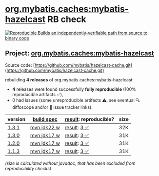 [org.mybatis.caches:mybatis-hazelcast](https://central.sonatype.com/artifact/org.mybatis.caches/mybatis-hazelcast/versions) RB check
=======

[![Reproducible Builds](https://reproducible-builds.org/images/logos/rb.svg) an independently-verifiable path from source to binary code](https://reproducible-builds.org/)

## Project: [org.mybatis.caches:mybatis-hazelcast](https://central.sonatype.com/artifact/org.mybatis.caches/mybatis-hazelcast/versions)

Source code: [https://github.com/mybatis/hazelcast-cache.git](https://github.com/mybatis/hazelcast-cache.git)

rebuilding **4 releases** of org.mybatis.caches:mybatis-hazelcast:
- **4** releases were found successfully **fully reproducible** (100% reproducible artifacts :white_check_mark:),
- 0 had issues (some unreproducible artifacts :warning:, see eventual :mag: diffoscope and/or :memo: issue tracker links):

| version | [build spec](/BUILDSPEC.md) | [result](https://reproducible-builds.org/docs/jvm/): reproducible? | size |
| -- | --------- | ------ | -- |
| [1.3.1](https://central.sonatype.com/artifact/org.mybatis.caches/mybatis-hazelcast/1.3.1/pom) | [mvn jdk22 w](mybatis-hazelcast-1.3.1.buildspec) | [result](mybatis-hazelcast-1.3.1.buildinfo): [3 :white_check_mark: ](mybatis-hazelcast-1.3.1.buildcompare) | 32K |
| [1.3.0](https://central.sonatype.com/artifact/org.mybatis.caches/mybatis-hazelcast/1.3.0/pom) | [mvn jdk17 w](mybatis-hazelcast-1.3.0.buildspec) | [result](mybatis-hazelcast-1.3.0.buildinfo): [3 :white_check_mark: ](mybatis-hazelcast-1.3.0.buildcompare) | 31K |
| [1.2.0](https://central.sonatype.com/artifact/org.mybatis.caches/mybatis-hazelcast/1.2.0/pom) | [mvn jdk17 w](mybatis-hazelcast-1.2.0.buildspec) | [result](mybatis-hazelcast-1.2.0.buildinfo): [3 :white_check_mark: ](mybatis-hazelcast-1.2.0.buildcompare) | 31K |
| [1.1.3](https://central.sonatype.com/artifact/org.mybatis.caches/mybatis-hazelcast/1.1.3/pom) | [mvn jdk17 w](mybatis-hazelcast-1.1.3.buildspec) | [result](mybatis-hazelcast-1.1.3.buildinfo): [3 :white_check_mark: ](mybatis-hazelcast-1.1.3.buildcompare) | 31K |

<i>(size is calculated without javadoc, that has been excluded from reproducibility checks)</i>
